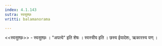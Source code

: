 ```yaml
---
index: 4.1.143
sutra: स्वसुश्छः
vritti: balamanorama

---
```

<<स्वसुश्छः>> - स्वसुश्छः । "अपत्ये" इति शेषः । स्वस्त्रीय इति । छस्य ईयादेशः, ऋकारस्य यण् । 